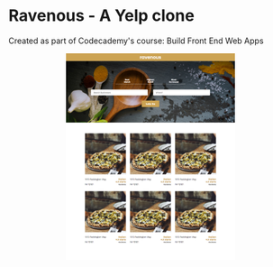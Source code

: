 # Ravenous - A Yelp clone

Created as part of Codecademy's course: Build Front End Web Apps

<center> <img src="ravenous.jpg" width="300px" /> </center>
